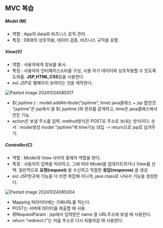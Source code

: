 
## **MVC 복습** 

##### **Model** (M)
- 역할 :  App의 data와 비즈니스 로직 관리.
- 특징 : DB와의 상호작용, 데이터 검증, 비즈니스 규칙을 포함.

##### **View**(V)
- 역할 : 사용자에게 정보를 표시.
- 특징 : 사용자의 인터페이스(UI)를 구성, 사용 자가 데이터와 상호작용할 수 있도록 도와줌. **JSP,HTML,CSS**등을 사용한다. 
- ex) JSP로 웹페이지 보여지는 것을 제작한다. 

![Pasted image 20241024085017](https://github.com/user-attachments/assets/ce2750b7-16af-4824-bf4e-82d718143122)
- ${ jsptime } : model.addAtrribute("jsptime", time) java클래스 + jsp 합친것.
"jsptime"은 jsp에서 쓸 ${ jsptime }와 문자를 같게하고, 
time은 java클래스에서 만든 기능.
- action은 보낼 주소를 입력. method방식은 POST로 주소로 보내는 방식이다. 
순서 : model생성 model "jsptime"에 time기능 대입  -> return으로 jsp로 넘겨주기.


##### **Controller**(C)
- 역할 : Model과 View 사이의 중재자 역할을 한다.
- 특징 : 사용자의 입력을 처리하고, 그에 따라 Model을 업데이트하거나 View를 선택. 일반적으로 **요청(request)** 을 수신하고 적절한 **응답(response)** 을 생성
- ex) JSP한곳에 기능을 다 쓰면 복잡해 지니까, java class로 나눠서 기능을 생성한다.

![Pasted image 20241024085004](https://github.com/user-attachments/assets/8e3da4d4-94dd-4dea-9759-c4be59fa6599)
- Mapping 파라미터에는 가짜URL를 적는다.
- POST는 서버에 데이터를 제출할 때 사용.
- @RequestParam : jsp에서 입력받은 name 을 URL주소에 보낼 때 사용한다.
- return "redirect:/"는 처음 주소로 다시 되돌아갈 때 사용한다.

